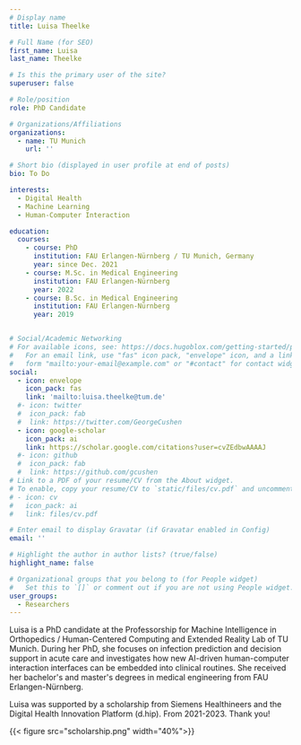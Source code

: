 ```yaml
---
# Display name
title: Luisa Theelke

# Full Name (for SEO)
first_name: Luisa
last_name: Theelke

# Is this the primary user of the site?
superuser: false

# Role/position
role: PhD Candidate

# Organizations/Affiliations
organizations:
  - name: TU Munich
    url: ''

# Short bio (displayed in user profile at end of posts)
bio: To Do

interests:
  - Digital Health
  - Machine Learning
  - Human-Computer Interaction

education:
  courses:
    - course: PhD
      institution: FAU Erlangen-Nürnberg / TU Munich, Germany
      year: since Dec. 2021
    - course: M.Sc. in Medical Engineering
      institution: FAU Erlangen-Nürnberg
      year: 2022
    - course: B.Sc. in Medical Engineering
      institution: FAU Erlangen-Nürnberg
      year: 2019


# Social/Academic Networking
# For available icons, see: https://docs.hugoblox.com/getting-started/page-builder/#icons
#   For an email link, use "fas" icon pack, "envelope" icon, and a link in the
#   form "mailto:your-email@example.com" or "#contact" for contact widget.
social:
  - icon: envelope
    icon_pack: fas
    link: 'mailto:luisa.theelke@tum.de'
  #- icon: twitter
  #  icon_pack: fab
  #  link: https://twitter.com/GeorgeCushen
  - icon: google-scholar
    icon_pack: ai
    link: https://scholar.google.com/citations?user=cvZEdbwAAAAJ
  #- icon: github
  #  icon_pack: fab
  #  link: https://github.com/gcushen
# Link to a PDF of your resume/CV from the About widget.
# To enable, copy your resume/CV to `static/files/cv.pdf` and uncomment the lines below.
# - icon: cv
#   icon_pack: ai
#   link: files/cv.pdf

# Enter email to display Gravatar (if Gravatar enabled in Config)
email: ''

# Highlight the author in author lists? (true/false)
highlight_name: false

# Organizational groups that you belong to (for People widget)
#   Set this to `[]` or comment out if you are not using People widget.
user_groups:
  - Researchers
---
```


Luisa is a PhD candidate at the Professorship for Machine Intelligence in Orthopedics / Human-Centered Computing and Extended Reality Lab of TU Munich. During her PhD, she focuses on infection prediction and decision support in acute care and investigates how new AI-driven human-computer interaction interfaces can be embedded into clinical routines. She received her bachelor's and master's degrees in medical engineering from FAU Erlangen-Nürnberg.

Luisa was supported by a scholarship from Siemens Healthineers and the Digital Health Innovation Platform (d.hip). From 2021-2023. Thank you!

{{< figure src="scholarship.png" width="40%">}}
